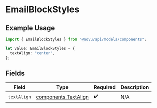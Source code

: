 # EmailBlockStyles

## Example Usage

```typescript
import { EmailBlockStyles } from "@novu/api/models/components";

let value: EmailBlockStyles = {
  textAlign: "center",
};
```

## Fields

| Field                                                        | Type                                                         | Required                                                     | Description                                                  |
| ------------------------------------------------------------ | ------------------------------------------------------------ | ------------------------------------------------------------ | ------------------------------------------------------------ |
| `textAlign`                                                  | [components.TextAlign](../../models/components/textalign.md) | :heavy_check_mark:                                           | N/A                                                          |